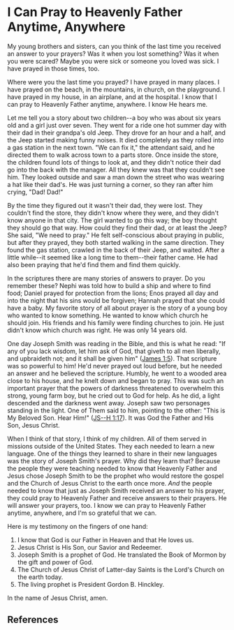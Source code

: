 # I Can Pray to Heavenly Father Anytime, Anywhere

My young brothers and sisters, can you think of the last time you received an
answer to your prayers? Was it when you lost something? Was it when you were
scared? Maybe you were sick or someone you loved was sick. I have prayed in
those times, too.

Where were you the last time you prayed? I have prayed in many places. I have
prayed on the beach, in the mountains, in church, on the playground. I have
prayed in my house, in an airplane, and at the hospital. I know that I can
pray to Heavenly Father anytime, anywhere. I know He hears me.

Let me tell you a story about two children--a boy who was about six years old
and a girl just over seven. They went for a ride one hot summer day with their
dad in their grandpa's old Jeep. They drove for an hour and a half, and the
Jeep started making funny noises. It died completely as they rolled into a gas
station in the next town. "We can fix it," the attendant said, and he directed
them to walk across town to a parts store. Once inside the store, the children
found lots of things to look at, and they didn't notice their dad go into the
back with the manager. All they knew was that they couldn't see him. They
looked outside and saw a man down the street who was wearing a hat like their
dad's. He was just turning a corner, so they ran after him crying, "Dad! Dad!"

By the time they figured out it wasn't their dad, they were lost. They
couldn't find the store, they didn't know where they were, and they didn't
know anyone in that city. The girl wanted to go this way; the boy thought they
should go that way. How could they find their dad, or at least the Jeep? She
said, "We need to pray." He felt self-conscious about praying in public, but
after they prayed, they both started walking in the same direction. They found
the gas station, crawled in the back of their Jeep, and waited. After a little
while--it seemed like a long time to them--their father came. He had also been
praying that he'd find them and find them quickly.

In the scriptures there are many stories of answers to prayer. Do you remember
these? Nephi was told how to build a ship and where to find food; Daniel
prayed for protection from the lions; Enos prayed all day and into the night
that his sins would be forgiven; Hannah prayed that she could have a baby. My
favorite story of all about prayer is the story of a young boy who wanted to
know something. He wanted to know which church he should join. His friends and
his family were finding churches to join. He just didn't know which church was
right. He was only 14 years old.

One day Joseph Smith was reading in the Bible, and this is what he read: "If
any of you lack wisdom, let him ask of God, that giveth to all men liberally,
and upbraideth not; and it shall be given him" ([James
1:5](/scriptures/nt/james/1.5?lang=eng#4)). That scripture was so powerful to
him! He'd never prayed out loud before, but he needed an answer and he
believed the scripture. Humbly, he went to a wooded area close to his house,
and he knelt down and began to pray. This was such an important prayer that
the powers of darkness threatened to overwhelm this strong, young farm boy,
but he cried out to God for help. As he did, a light descended and the
darkness went away. Joseph saw two personages standing in the light. One of
Them said to him, pointing to the other: "This is My Beloved Son. Hear Him!"
([JS--H 1:17](/scriptures/pgp/js-h/1.17?lang=eng#16)). It was God the Father
and His Son, Jesus Christ.

When I think of that story, I think of my children. All of them served in
missions outside of the United States. They each needed to learn a new
language. One of the things they learned to share in their new languages was
the story of Joseph Smith's prayer. Why did they learn that? Because the
people they were teaching needed to know that Heavenly Father and Jesus chose
Joseph Smith to be the prophet who would restore the gospel and the Church of
Jesus Christ to the earth once more. _And_ the people needed to know that just
as Joseph Smith received an answer to his prayer, they could pray to Heavenly
Father and receive answers to their prayers. He will answer your prayers, too.
I know we can pray to Heavenly Father anytime, anywhere, and I'm so grateful
that we can.

Here is my testimony on the fingers of one hand:

  1. I know that God is our Father in Heaven and that He loves us. 
  2. Jesus Christ is His Son, our Savior and Redeemer. 
  3. Joseph Smith is a prophet of God. He translated the Book of Mormon by the gift and power of God. 
  4. The Church of Jesus Christ of Latter-day Saints is the Lord's Church on the earth today. 
  5. The living prophet is President Gordon B. Hinckley. 

In the name of Jesus Christ, amen.

## References

